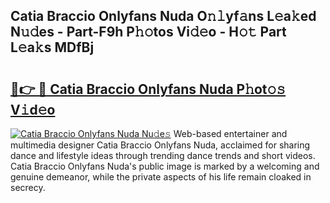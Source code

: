## Catia Braccio Onlyfans Nuda O𝚗𝚕yf𝚊ns L𝚎a𝚔ed N𝚞𝚍es - Part-F9h P𝚑𝚘tos Vi𝚍𝚎o - H𝚘𝚝 Part L𝚎a𝚔s MDfBj

# <h2><a href="http://kf9iiu.oniu.top/?m=Catia+Braccio+Onlyfans+Nuda">🔗👉 🔴 Catia Braccio Onlyfans Nuda P𝚑ot𝚘𝚜 V𝚒d𝚎o</a></h2>

[![Catia Braccio Onlyfans Nuda Nu𝚍e𝚜](https://i.imgur.com/0qMVB7G.gif)](http://kf9iiu.oniu.top/?m=Catia+Braccio+Onlyfans+Nuda)
Web-based entertainer and multimedia designer Catia Braccio Onlyfans Nuda, acclaimed for sharing dance and lifestyle ideas through trending dance trends and short videos. Catia Braccio Onlyfans Nuda's public image is marked by a welcoming and genuine demeanor, while the private aspects of his life remain cloaked in secrecy.  
